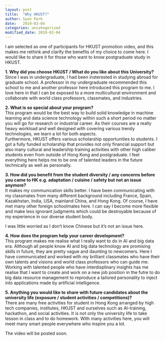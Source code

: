 ```yaml
---
layout: post
title:  "Why HKUST?"
author: Syen Park
date:   2019-03-04
categories: uncategorized
modified_date: 2019-03-04
---
```

I am selected as one of participants for HKUST promotion video, and this makes me rethink and clarify the benefits of my choice to come here. I would like to share it for those who want to know postgraduate study in HKUST.

**1. Why did you choose HKUST / What do you like about this University?**  
Since I was in undergraduate, I had been insterested in studying abroad for graduate school. A professor in my undergraduate recommended this school to me and another professor here introduced this program to me. I love here in that I can be exposed to a more multicultural environment and collaborate with world class professors, classmates, and industries.

**2. What is so special about your program?**  
This program would be the best way to build solid knowledge in machine learning and data science technology within such a short period no matter you will go for research or industrial career. As their courses are a really heavy workload and well designed with covering various trendy technologies, we learn a lot for both aspects.  
Furthermore, HKUST offers various scholarship opportunities to students. I got a fully funded scholarship that provides not only financial support but also many cultural and leadership training activities with other high caliber students even from outside of Hong Kong and postgraduate. I feel everything here helps me to be one of talented leaders in the future technically as well as personally.

**3. How did you benefit from the student diversity / any concerns before you came to HK e.g. adaptation / cuisine / safety but not an issue anymore?**  
It makes my communication skills better. I have been communicating with my classmates from many different background including France, Spain, Kazakhstan, India, USA, mainland China, and Hong Kong. Of course, I have met many other foreign schoolmates here. I can say I become more flexible and make less ignorant judgments which could be destroyable because of my experience in our diverse student body.

I was little worried as I don’t know Chinese but it’s not an issue here.

**4. How does the program help your career development?**  
This program makes me realise what I really want to do in AI and big data era. Although all people know AI and big data technology are promising skills in future, they are pretty vague and daunting to newcomers. Here I have communicated and worked with my brilliant classmates who have their own talents and visions and world class professors who can guide me. Working with talented people who have interdisplinary insights has me realise that I want to create and work on a new job position in the futre to do big data resource management to reproduce a tailored personality to inject into applications made by artificial intelligence.


**5. Anything you would like to share with future candidates about the university life 
(exposure / student activities / competitions)?**  
There are many free activities for student in Hong Kong arranged by high tech companies, institutes, HKUST and ourselves such as AI-training, hackathon, and social activities. It is not only the university life to take lesson in class and to do homework. With many activities here, you will meet many smart people everywhere who inspire you a lot.

The video will be posted soon.

